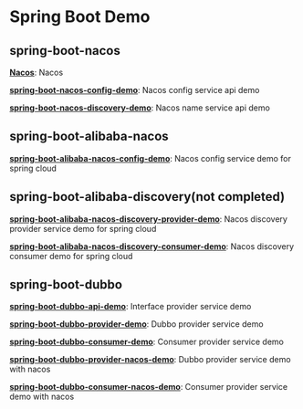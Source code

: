 # Spring Boot Demo

## spring-boot-nacos

**[Nacos](https://nacos.io/zh-cn/index.html)**: Nacos

**[spring-boot-nacos-config-demo](https://github.com/zhouhailin/spring-boot-demo/tree/master/spring-boot-nacos-config-demo)**:
Nacos config service api demo

**[spring-boot-nacos-discovery-demo](https://github.com/zhouhailin/spring-boot-demo/tree/master/spring-boot-nacos-discovery-demo)**:
Nacos name service api demo

## spring-boot-alibaba-nacos

**[spring-boot-alibaba-nacos-config-demo](https://github.com/zhouhailin/spring-boot-demo/tree/master/spring-boot-alibaba-nacos-config-demo)**:
Nacos config service demo for spring cloud

## spring-boot-alibaba-discovery(not completed)

**[spring-boot-alibaba-nacos-discovery-provider-demo](https://github.com/zhouhailin/spring-boot-demo/tree/master/spring-boot-alibaba-nacos-discovery-provider-demo)**:
Nacos discovery provider service demo for spring cloud

**[spring-boot-alibaba-nacos-discovery-consumer-demo](https://github.com/zhouhailin/spring-boot-demo/tree/master/spring-boot-alibaba-nacos-discovery-consumer-demo)**:
Nacos discovery consumer demo for spring cloud

## spring-boot-dubbo

**[spring-boot-dubbo-api-demo](https://github.com/zhouhailin/spring-boot-demo/tree/master/spring-boot-dubbo-api-demo)**:
Interface provider service demo

**[spring-boot-dubbo-provider-demo](https://github.com/zhouhailin/spring-boot-demo/tree/master/spring-boot-dubbo-provider-demo)**:
Dubbo provider service demo

**[spring-boot-dubbo-consumer-demo](https://github.com/zhouhailin/spring-boot-demo/tree/master/spring-boot-dubbo-consumer-demo)**:
Consumer provider service demo

**[spring-boot-dubbo-provider-nacos-demo](https://github.com/zhouhailin/spring-boot-demo/tree/master/spring-boot-dubbo-provider-nacos-demo)**:
Dubbo provider service demo with nacos

**[spring-boot-dubbo-consumer-nacos-demo](https://github.com/zhouhailin/spring-boot-demo/tree/master/spring-boot-dubbo-consumer-nacos-demo)**:
Consumer provider service demo with nacos
